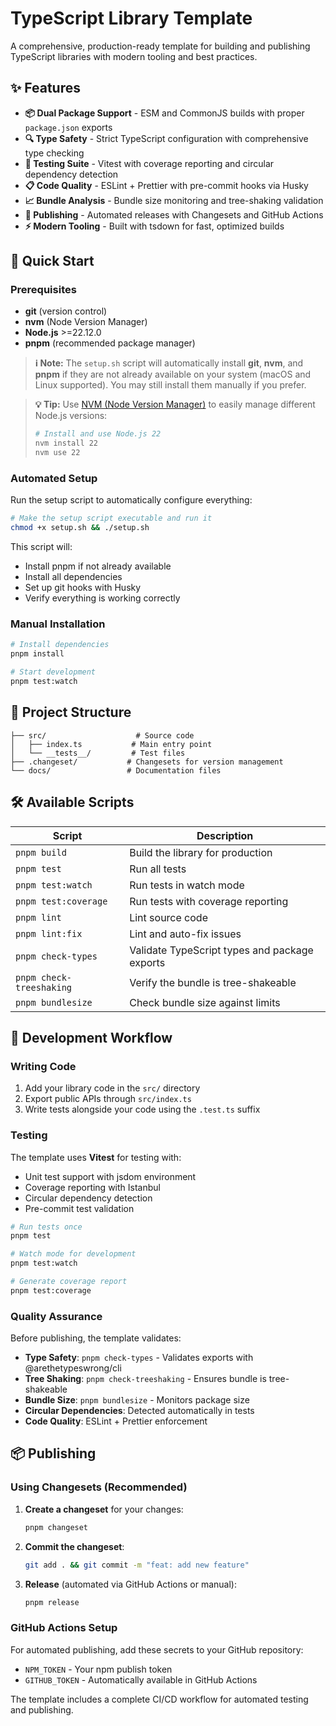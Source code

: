 # TypeScript Library Template

A comprehensive, production-ready template for building and publishing TypeScript libraries with modern tooling and best practices.

## ✨ Features

- **📦 Dual Package Support** - ESM and CommonJS builds with proper `package.json` exports
- **🔍 Type Safety** - Strict TypeScript configuration with comprehensive type checking
- **🧪 Testing Suite** - Vitest with coverage reporting and circular dependency detection
- **📋 Code Quality** - ESLint + Prettier with pre-commit hooks via Husky
- **📈 Bundle Analysis** - Bundle size monitoring and tree-shaking validation
- **🚀 Publishing** - Automated releases with Changesets and GitHub Actions
- **⚡ Modern Tooling** - Built with tsdown for fast, optimized builds

## 🚀 Quick Start

### Prerequisites

- **git** (version control)
- **nvm** (Node Version Manager)
- **Node.js** >=22.12.0
- **pnpm** (recommended package manager)

> **ℹ️ Note:** The `setup.sh` script will automatically install **git**, **nvm**, and **pnpm** if they are not already available on your system (macOS and Linux supported). You may still install them manually if you prefer.

> **💡 Tip:** Use [NVM (Node Version Manager)](https://github.com/nvm-sh/nvm) to easily manage different Node.js versions:
>
> ```bash
> # Install and use Node.js 22
> nvm install 22
> nvm use 22
> ```

### Automated Setup

Run the setup script to automatically configure everything:

```bash
# Make the setup script executable and run it
chmod +x setup.sh && ./setup.sh
```

This script will:

- Install pnpm if not already available
- Install all dependencies
- Set up git hooks with Husky
- Verify everything is working correctly

### Manual Installation

```bash
# Install dependencies
pnpm install

# Start development
pnpm test:watch
```

## 📂 Project Structure

```
├── src/                    # Source code
│   ├── index.ts           # Main entry point
│   └── __tests__/         # Test files
├── .changeset/           # Changesets for version management
└── docs/                 # Documentation files
```

## 🛠️ Available Scripts

| Script                   | Description                                   |
| ------------------------ | --------------------------------------------- |
| `pnpm build`             | Build the library for production              |
| `pnpm test`              | Run all tests                                 |
| `pnpm test:watch`        | Run tests in watch mode                       |
| `pnpm test:coverage`     | Run tests with coverage reporting             |
| `pnpm lint`              | Lint source code                              |
| `pnpm lint:fix`          | Lint and auto-fix issues                      |
| `pnpm check-types`       | Validate TypeScript types and package exports |
| `pnpm check-treeshaking` | Verify the bundle is tree-shakeable           |
| `pnpm bundlesize`        | Check bundle size against limits              |

## 🔧 Development Workflow

### Writing Code

1. Add your library code in the `src/` directory
2. Export public APIs through `src/index.ts`
3. Write tests alongside your code using the `.test.ts` suffix

### Testing

The template uses **Vitest** for testing with:

- Unit test support with jsdom environment
- Coverage reporting with Istanbul
- Circular dependency detection
- Pre-commit test validation

```bash
# Run tests once
pnpm test

# Watch mode for development
pnpm test:watch

# Generate coverage report
pnpm test:coverage
```

### Quality Assurance

Before publishing, the template validates:

- **Type Safety**: `pnpm check-types` - Validates exports with @arethetypeswrong/cli
- **Tree Shaking**: `pnpm check-treeshaking` - Ensures bundle is tree-shakeable
- **Bundle Size**: `pnpm bundlesize` - Monitors package size
- **Circular Dependencies**: Detected automatically in tests
- **Code Quality**: ESLint + Prettier enforcement

## 📦 Publishing

### Using Changesets (Recommended)

1. **Create a changeset** for your changes:

   ```bash
   pnpm changeset
   ```

2. **Commit the changeset**:

   ```bash
   git add . && git commit -m "feat: add new feature"
   ```

3. **Release** (automated via GitHub Actions or manual):
   ```bash
   pnpm release
   ```

### GitHub Actions Setup

For automated publishing, add these secrets to your GitHub repository:

- `NPM_TOKEN` - Your npm publish token
- `GITHUB_TOKEN` - Automatically available in GitHub Actions

The template includes a complete CI/CD workflow for automated testing and publishing.
